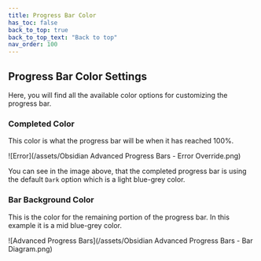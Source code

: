 ```yaml
---
title: Progress Bar Color
has_toc: false
back_to_top: true
back_to_top_text: "Back to top"
nav_order: 100
---
```


## Progress Bar Color Settings
Here, you will find all the available color options for customizing the progress bar.

### Completed Color
This color is what the progress bar will be when it has reached 100%.

![Error](/assets/Obsidian Advanced Progress Bars - Error Override.png)

You can see in the image above, that the completed progress bar is using the default `Dark` option which is a light blue-grey color.

### Bar Background Color
This is the color for the remaining portion of the progress bar.
In this example it is a mid blue-grey color.

![Advanced Progress Bars](/assets/Obsidian Advanced Progress Bars - Bar Diagram.png)